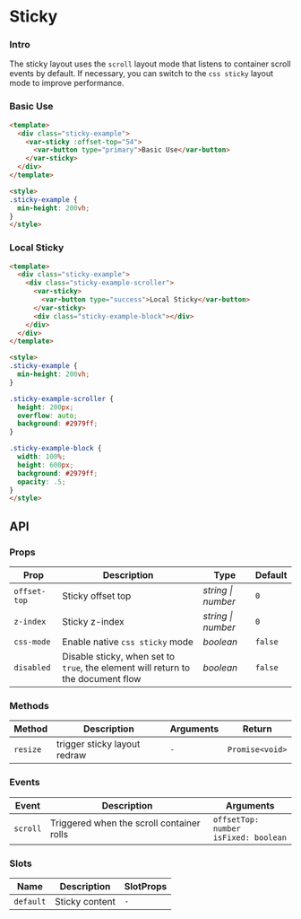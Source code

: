 # Sticky

### Intro

The sticky layout uses the `scroll` layout mode that listens to container scroll events by default. 
If necessary, you can switch to the `css sticky` layout mode to improve performance.

### Basic Use

```html
<template>
  <div class="sticky-example">
    <var-sticky :offset-top="54">
      <var-button type="primary">Basic Use</var-button>
    </var-sticky>
  </div>
</template>

<style>
.sticky-example {
  min-height: 200vh;
}
</style>
```

### Local Sticky

```html
<template>
  <div class="sticky-example">
    <div class="sticky-example-scroller">
      <var-sticky>
        <var-button type="success">Local Sticky</var-button>
      </var-sticky>
      <div class="sticky-example-block"></div>
    </div>
  </div>
</template>

<style>
.sticky-example {
  min-height: 200vh;
}

.sticky-example-scroller {
  height: 200px;
  overflow: auto;
  background: #2979ff;
}

.sticky-example-block {
  width: 100%;
  height: 600px;
  background: #2979ff;
  opacity: .5;
}
</style>
```

## API

### Props

| Prop | Description | Type | Default | 
| --- | --- | --- | --- | 
| `offset-top` | Sticky offset top | _string \| number_ | `0` |
| `z-index` | Sticky z-index | _string \| number_ | `0` |
| `css-mode` | Enable native `css sticky` mode | _boolean_ | `false` |
| `disabled` | Disable sticky, when set to `true`, the element will return to the document flow | _boolean_ | `false` |

### Methods

| Method | Description | Arguments | Return          |
|----------|----------|------|-----------------|
| `resize` | trigger sticky layout redraw | `-`  | `Promise<void>` |

### Events

| Event | Description | Arguments |
| --- | --- | --- |
| `scroll` | Triggered when the scroll container rolls | `offsetTop: number` <br> `isFixed: boolean` |

### Slots

| Name | Description | SlotProps |
| --- | --- | --- |
| `default` | Sticky content | `-` |